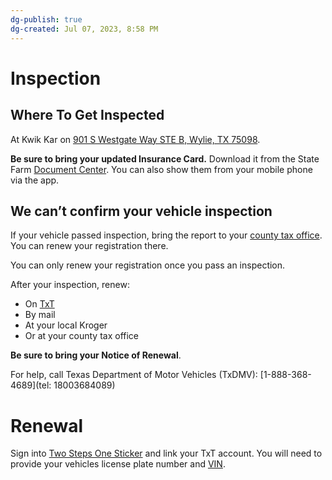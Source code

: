 ```yaml
---
dg-publish: true
dg-created: Jul 07, 2023, 8:58 PM
---
```


# Inspection

## Where To Get Inspected

At Kwik Kar on [901 S Westgate Way STE B, Wylie, TX 75098](https://goo.gl/maps/qAR9mGFHmNyEEjex8).

**Be sure to bring your updated Insurance Card.** Download it from the State Farm [Document Center](https://edocuments.statefarm.com/DocumentCenterUI/?year=0). You can also show them from your mobile phone via the app.

## We can’t confirm your vehicle inspection

If your vehicle passed inspection, bring the report to your [county tax office](https://txt.texas.gov/dmvrr/cant-confirm). You can renew your registration there.

You can only renew your registration once you pass an inspection.

After your inspection, renew:

- On [TxT](https://txt.texas.gov/dmvrr)
- By mail
- At your local Kroger
- Or at your county tax office

**Be sure to bring your Notice of Renewal**.

For help, call Texas Department of Motor Vehicles (TxDMV): [1-888-368-4689](tel: 18003684089)

# Renewal

Sign into [Two Steps One Sticker](http://twostepsonesticker.com/) and link your TxT account. You will need to provide your vehicles license plate number and [VIN](obsidian://open?vault=Professional%20Journal&file=Edge%2FSecrets).